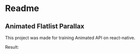 # Readme

## Animated Flatlist Parallax

This project was made for training Animated API on react-native.

Result: